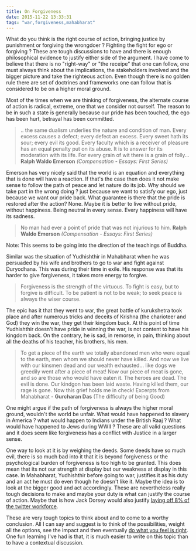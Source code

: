 ```yaml
---
title: On Forgiveness
date: 2015-11-22 13:33:31
tags: "war,forgiveness,mahabharat"
---
```

What do you think is the right course of action, bringing justice by punishment or forgiving the wrongdoer ? Fighting the fight for ego or forgiving ? These are tough discussions to have and there is enough philosophical evidence to justify either side of the argument. I have come to believe that there is no "right-way" or "the receipe" that one can follow, one must always think about the implications, the stakeholders involved and the bigger picture and take the righteous action. Even though there is no golden rule there are set of doctrines and frameworks one can follow that is considered to be on a higher moral ground.

Most of the times when we are thinking of forgiveness, the alternate course of action is radical, extreme, one that we consider not ourself. The reason to be in such a state is generally because our pride has been touched, the ego has been hurt, betrayal has been committed. 

>  .. the same dualism underlies the nature and condition of man. Every excess causes a defect; every defect an excess. Every sweet hath its sour; every evil its good. Every faculty which is a receiver of pleasure has an equal penalty put on its abuse. It is to answer for its moderation with its life. For every grain of wit there is a grain of folly... 
> __Ralph Waldo Emerson__ _(Compensation - Essays: First Series)_

Emerson has very nicely said that the world is an equation and everything that is done will have a reaction. If that's the case then does it not make sense to follow the path of peace and let nature do its job. Why should we take part in the wrong doing ? just because we want to satisfy our ego, just because we want our pride back. What guarantee is there that the pride is restored after the action? None. Maybe it is better to live without pride, without happiness. Being neutral in every sense. Every happiness will have its sadness. 

> No man had ever a point of pride that was not injurious to him.
> __Ralph Waldo Emerson__ _(Compensation - Essays: First Series)_

Note: This seems to be going into the direction of the teachings of Buddha.

Similar was the situation of Yudhishthir in Mahabharat when he was persuaded by his wife and brothers to go to war and fight against Duryodhana. This was during their time in exile. His response was that its harder to give forgiveness, it takes more energy to forgive.

> Forgiveness is the strength of the virtuous. To fight is easy, but to forgive is difficult. To be patient is not to be weak; to seek peace is always the wiser course. 

The epic has it that they went to war, the great battle of kurukshetra took place and after numerous tricks and deceits of Krishna (the charioteer and God) they win the war, they get their kingdom back. At this point of time Yudhishthir doesn't have pride in winning the war, is not content to have his kingdom back. On the contrary, he is sad, in remorse, in pain, thinking about all the deaths of his teacher, his brothers, his men.

> To get a piece of the earth we totally abandoned men who were equal to the earth, men whom we should never have killed. And now we live with our kinsmen dead and our wealth exhausted... like dogs we greedily went after a piece of meat! Now our piece of meat is gone, and so are those who would have eaten it. The heroes are dead. The evil is done. Our kindgon has been laid waste. Having killed them, our rage is gone. Now this grief holds me in check!
> Excerpts from Mahabharat - __Gurcharan Das__ (The difficulty of being Good)

One might argue if the path of forgiveness is always the higher moral ground, wouldn't the world be unfair. What would have happened to slavery in America ? what would happen to Indians under the British Raaj ? What would have happened to Jews during WWII ? These are all valid questions and it does seem like forgiveness has a conflict with Justice in a larger sense.

One way to look at it is by weighing the deeds. Some deeds have so much evil, there is so much bad into it that it is beyond forgiveness or the psychological burden of forgiveness is too high to be granted. This does mean that its not our strength at display but our weakness at display in this case. In Mahabharat, Yudhishthir before going to war, justifies it as his duty and an act he must do even though he doesn't like it. Maybe the idea is to look at the bigger good and act accordingly. These are nevertheless really tough decisions to make and maybe your duty is what can justify the course of action. Maybe that is how Jack Dorsey would also justify [laying off 8% of the twitter workforce](http://www.wired.com/2015/10/twitter-layoffs/).

These are very tough topics to think about and to come to a worthy conclusion. All I can say and suggest is to think of the possibilities, weight all the options, see the impact and then eventually [do what you feel is right](http://avinash.com.np/2015/07/11/Self-Reliance.html). One fun learning I've had is that, it is much easier to write on this topic than to have a contextual discussion.
